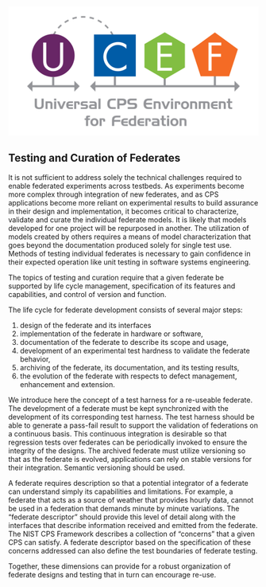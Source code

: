 ![UCEF logo](ucef_final.jpg)

## Testing and Curation of Federates

It is not sufficient to address solely the technical challenges required to enable federated experiments across testbeds. As experiments become more complex through integration of new federates, and as CPS applications become more reliant on experimental results to build assurance in their design and implementation, it becomes critical to characterize, validate  and curate the individual federate models. It is likely that models developed for one project will be repurposed in another. The utilization of models created by others requires a means of model characterization that goes beyond the documentation produced solely for single test use. Methods of testing individual federates is necessary to gain confidence in their expected operation like unit testing in software systems engineering.

The topics of testing and curation require that a given federate be supported by life cycle management, specification of its features and capabilities, and control of version and function.

The life cycle for federate development consists of several major steps:

1.	design of the federate and its interfaces
2. implementation of the federate in hardware or software,
3.	documentation of the federate to describe its scope and usage,
4.	development of an experimental test hardness to validate the federate behavior,
5.	archiving of the federate, its documentation, and its testing results,
6.	the evolution of the federate with respects to defect management, enhancement and extension.
 
We introduce here the concept of a test harness for a re-useable federate. The development of a federate must be kept synchronized with the development of its corresponding test harness. The test harness should be able to generate a pass-fail result to support the validation of federations on a continuous basis. This continuous integration is desirable so that regression tests over federates can be periodically invoked to ensure the integrity of the designs. The archived federate must utilize versioning so that as the federate is evolved, applications can rely on stable versions for their integration. Semantic versioning should be used.

A federate requires description so that a potential integrator of a federate can understand simply its capabilities and limitations. For example, a federate that acts as a source of weather that provides hourly data, cannot be used in a federation that demands minute by minute variations. The “federate descriptor” should provide this level of detail along with the interfaces that describe information received and emitted from the federate. The NIST CPS Framework describes a collection of “concerns” that a given CPS can satisfy. A federate descriptor based on the specification of these concerns addressed can also define the test boundaries of federate testing.

Together, these dimensions can provide for a robust organization of federate designs and testing that in turn can encourage re-use.
